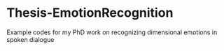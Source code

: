 # Thesis-EmotionRecognition
Example codes for my PhD work on recognizing dimensional emotions in spoken dialogue
